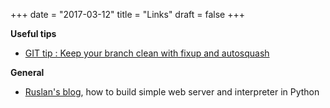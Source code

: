 +++
date = "2017-03-12"
title = "Links"
draft = false
+++

**Useful tips**

- [GIT tip : Keep your branch clean with fixup and autosquash][git-tip]

**General**

- [Ruslan's blog][ruslans-blog], how to build simple web server and interpreter in Python

[git-tip]: http://fle.github.io/git-tip-keep-your-branch-clean-with-fixup-and-autosquash.html
[ruslans-blog]: https://ruslanspivak.com/
